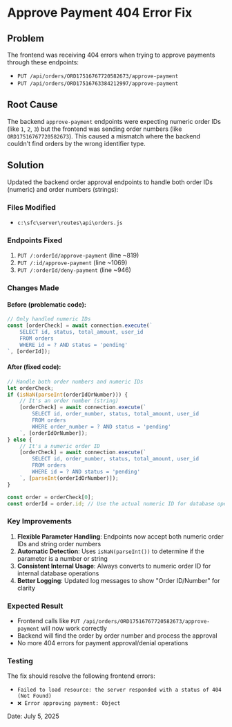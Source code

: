 # Approve Payment 404 Error Fix

## Problem
The frontend was receiving 404 errors when trying to approve payments through these endpoints:
- `PUT /api/orders/ORD17516767720582673/approve-payment`
- `PUT /api/orders/ORD17516763384212997/approve-payment`

## Root Cause
The backend `approve-payment` endpoints were expecting numeric order IDs (like `1`, `2`, `3`) but the frontend was sending order numbers (like `ORD17516767720582673`). This caused a mismatch where the backend couldn't find orders by the wrong identifier type.

## Solution
Updated the backend order approval endpoints to handle both order IDs (numeric) and order numbers (strings):

### Files Modified
- `c:\sfc\server\routes\api\orders.js`

### Endpoints Fixed
1. `PUT /:orderId/approve-payment` (line ~819)
2. `PUT /:id/approve-payment` (line ~1069) 
3. `PUT /:orderId/deny-payment` (line ~946)

### Changes Made

#### Before (problematic code):
```javascript
// Only handled numeric IDs
const [orderCheck] = await connection.execute(`
    SELECT id, status, total_amount, user_id
    FROM orders 
    WHERE id = ? AND status = 'pending'
`, [orderId]);
```

#### After (fixed code):
```javascript
// Handle both order numbers and numeric IDs
let orderCheck;
if (isNaN(parseInt(orderIdOrNumber))) {
    // It's an order number (string)
    [orderCheck] = await connection.execute(`
        SELECT id, order_number, status, total_amount, user_id
        FROM orders 
        WHERE order_number = ? AND status = 'pending'
    `, [orderIdOrNumber]);
} else {
    // It's a numeric order ID
    [orderCheck] = await connection.execute(`
        SELECT id, order_number, status, total_amount, user_id
        FROM orders 
        WHERE id = ? AND status = 'pending'
    `, [parseInt(orderIdOrNumber)]);
}

const order = orderCheck[0];
const orderId = order.id; // Use the actual numeric ID for database operations
```

### Key Improvements
1. **Flexible Parameter Handling**: Endpoints now accept both numeric order IDs and string order numbers
2. **Automatic Detection**: Uses `isNaN(parseInt())` to determine if the parameter is a number or string
3. **Consistent Internal Usage**: Always converts to numeric order ID for internal database operations
4. **Better Logging**: Updated log messages to show "Order ID/Number" for clarity

### Expected Result
- Frontend calls like `PUT /api/orders/ORD17516767720582673/approve-payment` will now work correctly
- Backend will find the order by order number and process the approval
- No more 404 errors for payment approval/denial operations

### Testing
The fix should resolve the following frontend errors:
- `Failed to load resource: the server responded with a status of 404 (Not Found)`
- `❌ Error approving payment: Object`

Date: July 5, 2025
